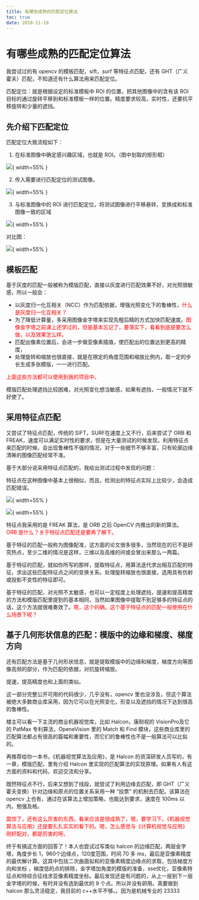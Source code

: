```yaml
---
title: 有哪些成熟的匹配定位算法
toc: true
date: 2018-11-10
---
```

# 有哪些成熟的匹配定位算法



我尝试过的有 opencv 的模板匹配，sift，surf 等特征点匹配，还有 GHT（广义霍夫）匹配，不知道还有什么算法用来匹配定位。

匹配定位：就是根据设定的标准模板中 ROI 的位置，把其他图像中的含有该 ROI 目标的通过旋转平移到和标准模板一样的位置。精度要求较高，实时性，还要抗平移旋转和少量的遮挡。


## 先介绍下匹配定位

匹配定位大致流程如下：

1. 在标准图像中确定感兴趣区域，也就是 ROI。（图中划取的矩形框）

![](http://images.iterate.site/blog/image/181104/hEf0bEca02.png?imageslim){ width=55% }



2. 传入需要进行匹配定位的测试图像。

![](http://images.iterate.site/blog/image/181104/775Ahh3586.png?imageslim){ width=55% }

3. 与标准图像中的 ROI 进行匹配定位，将测试图像进行平移悬转，变换成和标准图像一致的区域

![](http://images.iterate.site/blog/image/181104/4ADGH9eK1J.png?imageslim){ width=55% }

对比图：

![](http://images.iterate.site/blog/image/181104/lJK8aLFlmL.png?imageslim){ width=55% }



## 模板匹配


基于灰度的匹配一般被称为模版匹配，直接以灰度进行匹配效果不好，对光照很敏感，所以一般会：

- 以灰度归一化互相关（NCC）作为匹配依据，增强光照变化下的鲁棒性，<span style="color:red;">什么是灰度归一化互相关？</span>
- 为了降低计算量，多采用图像金字塔来实现先粗后精的方式加快匹配速度。<span style="color:red;">图像金字塔之前课上还学过的，但是基本忘记了，要落实下，看看到底是要怎么做，以及效果怎么样。</span>
- 匹配出像素位置后，会进一步做亚像素插值，使匹配出的位置达到更高的精度，
- 处理旋转和缩放也很直接，就是在限定的角度范围和缩放比例内，取一定的步长生成多张模版，一一进行匹配。

<span style="color:red;">上面这些方法都可以使用到我的项目中。</span>



模版匹配处理遮挡比较困难，对光照变化想当敏感，如果有遮挡，一般情况下就不好使了。





## 采用特征点匹配


又尝试了特征点匹配，传统的 SIFT，SURF在速度上又不行，后来尝试了 ORB 和 FREAK，速度可以满足实时性的要求，但是在大量测试的时候发现，利用特征点来匹配的时候，会出现鲁棒性不强的情况，对于一些细节不够丰富，只有轮廓边缘清晰的图像匹配经常不准。


基于大部分说采用特征点匹配的，我给出测试过程中发现的问题：

特征点在这种图像中基本上很相似，而且，检测出的特征点实际上比较少，会造成匹配错误。

![](http://images.iterate.site/blog/image/181104/be31JjcLH5.png?imageslim){ width=55% }

![](http://images.iterate.site/blog/image/181104/kLiCEgCalJ.png?imageslim){ width=55% }


特征点我采用的是 FREAK 算法，是 ORB 之后 OpenCV 内推出的新的算法。<span style="color:red;"> ORB 是什么？关于特征点匹配还是要再了解下。</span>



基于特征的匹配一般称为图像配准，这方面的论文很多很多，当然现在的已不是研究热点，至少二维的情况是这样，三维以及高维的间或会冒出来那么一两篇。

基于特征的匹配，就如你所写的那样，提取特征点，用算法迭代求出相互匹配的特征，求出这些匹配特征点之间的变换关系。处理旋转缩放也很直接，选用具有仿射或投影不变性的特征即可。

基于特征的匹配，对光照不太敏感，也可以一定程度上处理遮挡，提速和提高精度的方法和模版匹配里提到的基本相同，当然如果图像中提取不到足够多的特征点的话，这个方法就很难奏效了。<span style="color:red;">嗯，这个的确。这个基于特征点的匹配一般使用在什么场景下呢？</span>


## 基于几何形状信息的匹配：模版中的边缘和梯度、梯度方向

还有匹配方法是基于几何形状信息，就是提取模版中的边缘和梯度，梯度方向等图像高频的部分，作为匹配的依据，对抗旋转缩放。

提速，提高精度也和上面的类似。

这一部分完整公开可用的代码很少，几乎没有，opencv 里也没涉及，但这个算法被绝大多数商业库采用，因为它可以在光照变化，形变以及遮挡的情况下达到很高的鲁棒性。

楼主可以看一下主流的商业机器视觉库，比如 Halcon，康耐视的 VisionPro及它的 PatMax 专利算法，OpeneVision 里的 Match 和 Find 模块，这些商业库里的匹配算法都占有很高的篇幅和重要性，而它们的鲁棒性也不是一般算法可以比拟的。

再推荐给你一本书，《机器视觉算法及应用》，是 Halcon 的资深研发人员写的，有一章，模版匹配，里有介绍 Halcon 里实现的匹配算法的实现原理。如果有人有这方面的资料和代码，欢迎交流和分享。



既然特征点不行，后来又想到了线段，就尝试了利用边缘去匹配，即 GHT（广义霍夫变换）针对边缘和原点的位置关系采用一种 “投票” 的机制去匹配。该算法在 opencv 上也有，通过在该算法上增加策略，也能达到要求，速度在 100ms 以内，勉强及格。


<span style="color:red;">震惊了，还有这么厉害的东西，看来应该是很成熟了，嗯，要学习下。《机器视觉算法与应用》还是要扎扎实实的看下的。嗯，怎么感觉与《计算机视觉与应用》 刚好配对，都是厉害的呀。</span>


终于有搞这方面的回答了！本人也尝试过写类似 halcon 的边缘匹配，两层金字塔，角度步长 1，960个边缘点，120度范围，时间 70 多 ms，最后是亚像素精度的最优解计算。这其中包括二次曲面拟和的亚像素精度边缘点的求取，包括梯度方向和坐标 ，梯度低的点的排除，金字塔加角度的模版的准备，sse优化，亚像素特征点和特综合征线求亚像素精度坐标。最后发现还是有问题的，从上一层到下一层金字塔的时候，有时并没有选到最优的 9 个点。所以并没有卵用。真要做到 halcon 那么灵活稳定，我目前的 c++水平不够。。因为是机械专业的 23333
